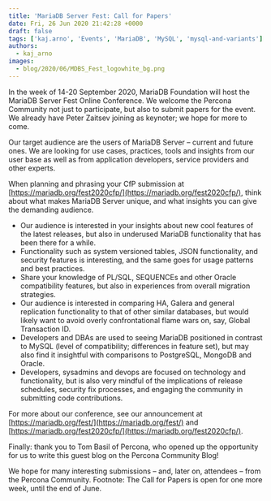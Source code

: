 ```yaml
---
title: 'MariaDB Server Fest: Call for Papers'
date: Fri, 26 Jun 2020 21:42:28 +0000
draft: false
tags: ['kaj.arno', 'Events', 'MariaDB', 'MySQL', 'mysql-and-variants']
authors:
  - kaj_arno
images:
  - blog/2020/06/MDBS_Fest_logowhite_bg.png
---
```


In the week of 14-20 September 2020, MariaDB Foundation will host the MariaDB Server Fest Online Conference. We welcome the Percona Community not just to participate, but also to submit papers for the event. We already have Peter Zaitsev joining as keynoter; we hope for more to come. 

Our target audience are the users of MariaDB Server – current and future ones. We are looking for use cases, practices, tools and insights from our user base as well as from application developers, service providers and other experts.

When planning and phrasing your CfP submission at [https://mariadb.org/fest2020cfp/](https://mariadb.org/fest2020cfp/), think about what makes MariaDB Server unique, and what insights you can give the demanding audience.

*   Our audience is interested in your insights about new cool features of the latest releases, but also in underused MariaDB functionality that has been there for a while.
*   Functionality such as system versioned tables, JSON functionality, and security features is interesting, and the same goes for usage patterns and best practices.
*   Share your knowledge of PL/SQL, SEQUENCEs and other Oracle compatibility features, but also in experiences from overall migration strategies.
*   Our audience is interested in comparing HA, Galera and general replication functionality to that of other similar databases, but would likely want to avoid overly confrontational flame wars on, say, Global Transaction ID.
*   Developers and DBAs are used to seeing MariaDB positioned in contrast to MySQL (level of compatibility; differences in feature set), but may also find it insightful with comparisons to PostgreSQL, MongoDB and Oracle.
*   Developers, sysadmins and devops are focused on technology and functionality, but is also very mindful of the implications of release schedules, security fix processes, and engaging the community in submitting code contributions.

For more about our conference, see our announcement at [https://mariadb.org/fest/](https://mariadb.org/fest/) and [https://mariadb.org/fest2020cfp/](https://mariadb.org/fest2020cfp/). 

Finally: thank you to Tom Basil of Percona, who opened up the opportunity for us to write this guest blog on the Percona Community Blog! 

We hope for many interesting submissions – and, later on, attendees – from the Percona Community. Footnote: The Call for Papers is open for one more week, until the end of June.